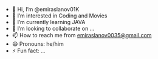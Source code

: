- 👋 Hi, I’m @emiraslanov01K
- 👀 I’m interested in Coding and Movies
- 🌱 I’m currently learning JAVA
- 💞️ I’m looking to collaborate on ...
- 📫 How to reach me from emiraslanov0035@gmail.com 
- 😄 Pronouns: he/him
- ⚡ Fun fact: ...

<!---
emiraslanov01K/emiraslanov01K is a ✨ special ✨ repository because its `README.md` (this file) appears on your GitHub profile.
You can click the Preview link to take a look at your changes.
--->
